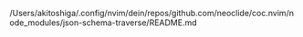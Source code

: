 /Users/akitoshiga/.config/nvim/dein/repos/github.com/neoclide/coc.nvim/node_modules/json-schema-traverse/README.md